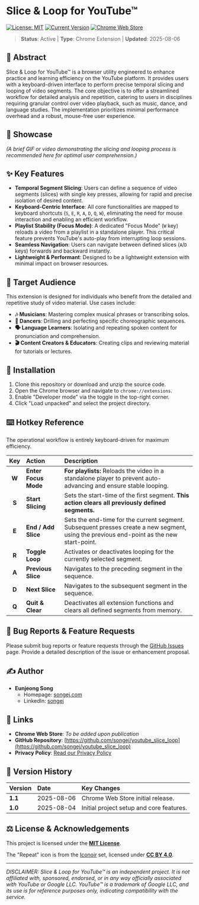 # Slice & Loop for YouTube™

[![License: MIT](https://img.shields.io/badge/License-MIT-yellow.svg)](https://opensource.org/licenses/MIT) [![Current Version](https://img.shields.io/badge/version-v1.1-green.svg)](https://github.com/songej/youtube_slice_loop/releases) [![Chrome Web Store](https://img.shields.io/badge/Chrome%20Web%20Store-Coming%20Soon-blue.svg?logo=google-chrome&logoColor=white)](https://chrome.google.com/webstore)

> **Status**: Active | **Type**: Chrome Extension | **Updated**: 2025-08-06

## 📜 Abstract

Slice & Loop for YouTube™ is a browser utility engineered to enhance practice and learning efficiency on the YouTube platform. It provides users with a keyboard-driven interface to perform precise temporal slicing and looping of video segments. The core objective is to offer a streamlined workflow for detailed analysis and repetition, catering to users in disciplines requiring granular control over video playback, such as music, dance, and language studies. The implementation prioritizes minimal performance overhead and a robust, mouse-free user experience.

## 🌟 Showcase

*(A brief GIF or video demonstrating the slicing and looping process is recommended here for optimal user comprehension.)*

## ✨ Key Features

* **Temporal Segment Slicing**: Users can define a sequence of video segments (slices) with single key presses, allowing for rapid and precise isolation of desired content.
* **Keyboard-Centric Interface**: All core functionalities are mapped to keyboard shortcuts (`S`, `E`, `R`, `A`, `D`, `Q`, `W`), eliminating the need for mouse interaction and enabling an efficient workflow.
* **Playlist Stability (Focus Mode)**: A dedicated "Focus Mode" (`W` key) reloads a video from a playlist in a standalone player. This critical feature prevents YouTube's auto-play from interrupting loop sessions.
* **Seamless Navigation**: Users can navigate between defined slices (`A`/`D` keys) forwards and backward instantly.
* **Lightweight & Performant**: Designed to be a lightweight extension with minimal impact on browser resources.

## 👥 Target Audience

This extension is designed for individuals who benefit from the detailed and repetitive study of video material. Use cases include:

* **🎶 Musicians**: Mastering complex musical phrases or transcribing solos.
* **💃 Dancers**: Drilling and perfecting specific choreographic sequences.
* **🗣️ Language Learners**: Isolating and repeating spoken content for pronunciation and comprehension.
* **🎬 Content Creators & Educators**: Creating clips and reviewing material for tutorials or lectures.

## 🚀 Installation

1.  Clone this repository or download and unzip the source code.
2.  Open the Chrome browser and navigate to `chrome://extensions`.
3.  Enable "Developer mode" via the toggle in the top-right corner.
4.  Click "Load unpacked" and select the project directory.

## ⌨️ Hotkey Reference

The operational workflow is entirely keyboard-driven for maximum efficiency.

| Key | Action | Description |
|:---:|:---|:---|
| **W** | **Enter Focus Mode** | **For playlists:** Reloads the video in a standalone player to prevent auto-advancing and ensure stable looping. |
| **S** | **Start Slicing** | Sets the start-time of the first segment. **This action clears all previously defined segments.** |
| **E** | **End / Add Slice** | Sets the end-time for the current segment. Subsequent presses create a new segment, using the previous end-point as the new start-point. |
| **R** | **Toggle Loop** | Activates or deactivates looping for the currently selected segment. |
| **A** | **Previous Slice** | Navigates to the preceding segment in the sequence. |
| **D** | **Next Slice** | Navigates to the subsequent segment in the sequence. |
| **Q** | **Quit & Clear** | Deactivates all extension functions and clears all defined segments from memory. |

## 🐛 Bug Reports & Feature Requests

Please submit bug reports or feature requests through the [GitHub Issues](https://github.com/songej/youtube_slice_loop/issues) page. Provide a detailed description of the issue or enhancement proposal.

## ✍️ Author

* **Eunjeong Song**
    * Homepage: [songej.com](https://songej.com)
    * LinkedIn: [songej](https://www.linkedin.com/in/songej)

## 🔗 Links

* **Chrome Web Store**: *To be added upon publication*
* **GitHub Repository**: [https://github.com/songej/youtube_slice_loop](https://github.com/songej/youtube_slice_loop)
* **Privacy Policy**: [Read our Privacy Policy](PRIVACY_POLICY.md)

## 📑 Version History

| Version | Date       | Key Changes                               |
|:--------|:-----------|:------------------------------------------|
| **1.1** | 2025-08-06 | Chrome Web Store initial release.         |
| **1.0** | 2025-08-04 | Initial project setup and core features.  |

## ⚖️ License & Acknowledgements

This project is licensed under the **[MIT License](LICENSE)**.

The "Repeat" icon is from the [Iconoir](https://www.iconfinder.com/icons/12539340/repeat_arrows_re_direction_sign_repeat_sign_icon) set, licensed under **[CC BY 4.0](https://creativecommons.org/licenses/by/4.0/)**.

---
*DISCLAIMER: Slice & Loop for YouTube™ is an independent project. It is not affiliated with, sponsored, endorsed, or in any way officially associated with YouTube or Google LLC. YouTube™ is a trademark of Google LLC, and its use is for reference purposes only, indicating compatibility with the service.*
